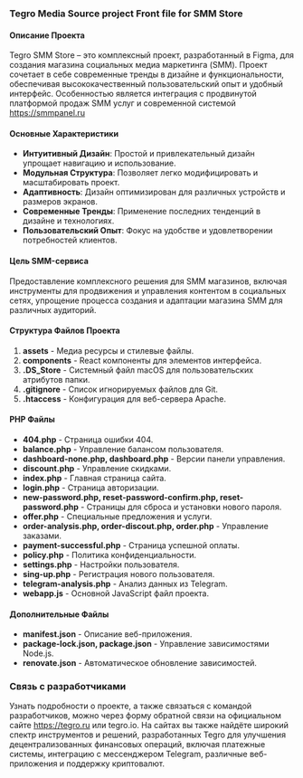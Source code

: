 ### Tegro Media Source project Front file for SMM Store 

#### Описание Проекта
Tegro SMM Store – это комплексный проект, разработанный в Figma, для создания магазина социальных медиа маркетинга (SMM). Проект сочетает в себе современные тренды в дизайне и функциональности, обеспечивая высококачественный пользовательский опыт и удобный интерфейс. Особенностью является интеграция с продвинутой платформой продаж SMM услуг и современной системой https://smmpanel.ru 

#### Основные Характеристики
- **Интуитивный Дизайн**: Простой и привлекательный дизайн упрощает навигацию и использование.
- **Модульная Структура**: Позволяет легко модифицировать и масштабировать проект.
- **Адаптивность**: Дизайн оптимизирован для различных устройств и размеров экранов.
- **Современные Тренды**: Применение последних тенденций в дизайне и технологиях.
- **Пользовательский Опыт**: Фокус на удобстве и удовлетворении потребностей клиентов.

#### Цель SMM-сервиса
Предоставление комплексного решения для SMM магазинов, включая инструменты для продвижения и управления контентом в социальных сетях, упрощение процесса создания и адаптации магазина SMM для различных аудиторий.

#### Структура Файлов Проекта

1. **assets** - Медиа ресурсы и стилевые файлы.
2. **components** - React компоненты для элементов интерфейса.
3. **.DS_Store** - Системный файл macOS для пользовательских атрибутов папки.
4. **.gitignore** - Список игнорируемых файлов для Git.
5. **.htaccess** - Конфигурация для веб-сервера Apache.

#### PHP Файлы
- **404.php** - Страница ошибки 404.
- **balance.php** - Управление балансом пользователя.
- **dashboard-none.php, dashboard.php** - Версии панели управления.
- **discount.php** - Управление скидками.
- **index.php** - Главная страница сайта.
- **login.php** - Страница авторизации.
- **new-password.php, reset-password-confirm.php, reset-password.php** - Страницы для сброса и установки нового пароля.
- **offer.php** - Специальные предложения и услуги.
- **order-analysis.php, order-discout.php, order.php** - Управление заказами.
- **payment-successful.php** - Страница успешной оплаты.
- **policy.php** - Политика конфиденциальности.
- **settings.php** - Настройки пользователя.
- **sing-up.php** - Регистрация нового пользователя.
- **telegram-analysis.php** - Анализ данных из Telegram.
- **webapp.js** - Основной JavaScript файл проекта.

#### Дополнительные Файлы
- **manifest.json** - Описание веб-приложения.
- **package-lock.json, package.json** - Управление зависимостями Node.js.
- **renovate.json** - Автоматическое обновление зависимостей.

### Связь с разработчиками
Узнать подробности о проекте, а также связаться с командой разработчиков, можно через форму обратной связи на официальном сайте https://tegro.ru или tegro.io. На сайтах вы также найдёте широкий спектр инструментов и решений, разработанных Tegro для улучшения децентрализованных финансовых операций, включая платежные системы, интеграцию с мессенджером Telegram, различные веб-приложения и поддержку криптовалют.
